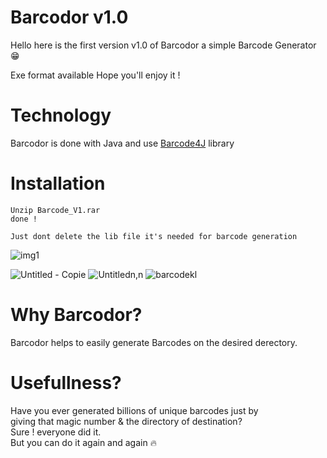 # Barcodor v1.0
Hello here is the first version v1.0 of Barcodor
a simple Barcode Generator 😁

Exe format available
Hope you'll enjoy it !

# Technology
Barcodor is done with Java
and use [Barcode4J](http://barcode4j.sourceforge.net) library

# Installation
```
Unzip Barcode_V1.rar 
done !

Just dont delete the lib file it's needed for barcode generation
```

![img1](https://user-images.githubusercontent.com/40875400/114424513-b85edb00-9ba7-11eb-8107-e5b18f762b4d.png)

![Untitled - Copie](https://user-images.githubusercontent.com/40875400/114254454-f210c580-999e-11eb-8e8c-66b685dfd077.png)
![Untitledn,n](https://user-images.githubusercontent.com/40875400/114254826-59c81000-99a1-11eb-803e-4acdb5330eb0.png)
![barcodekl](https://user-images.githubusercontent.com/40875400/114254904-b5929900-99a1-11eb-8768-285ddaf9682b.png)

# Why Barcodor?
Barcodor helps to easily generate Barcodes on the desired derectory.

# Usefullness?
Have you ever generated billions of unique barcodes just by   
giving that magic number & the directory of destination?   
Sure ! everyone did it.  
But you can do it again and again :fire:  
